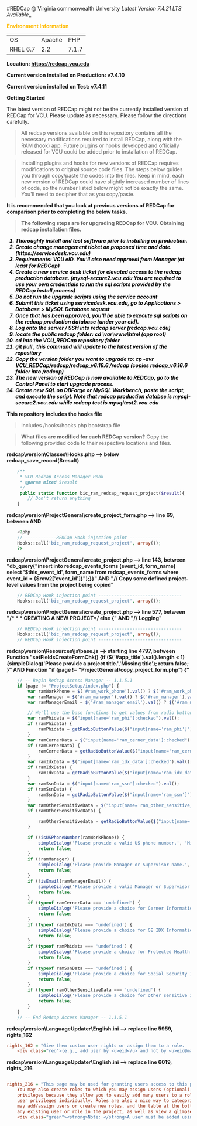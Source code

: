 #REDCap @ Virginia commonwealth University
__Latest_ Version 7.4.21 LTS Available__
<table>
    <thead><p style="font-weight:bold; color:#FFBA00">Environment Information</p></thead>
    <tr>
        <td>OS</td>
        <td>Apache</td>
        <td>PHP</td>
    </tr>
    <tr>
        <td>RHEL 6.7</td>
        <td>2.2</td>
        <td>7.1.7</td>
    </tr>
</table>

__Location: https://redcap.vcu.edu__

__Current version installed on Production: v7.4.10__

__Current version installed on Test: v7.4.11__

__Getting Started__

The latest version of REDCap might not be the currently installed version of REDCap for VCU. Please update as necessary.
Please follow the directions carefully. 

> All redcap versions available on this repository contains all the necessary modifications
required to install REDCap, along with the RAM (hook) app. Future plugins or hooks developed and officially released
for VCU could be added prior to installation of REDCap.

> Installing plugins and hooks for new versions of REDCap requires modifications to original source code files.
> The steps below guides you through copy/paste the codes into the files.
> Keep in mind, each new version of REDCap could have slightly increased number of lines of code, so the number listed below
> might not be exactly the same. You'll need to decipher that as you copy/paste.

__It is recommended that you look at previous versions of REDCap for comparison prior to completing the below tasks.__

> __The following steps are for upgrading REDCap for VCU.__
> __Obtaining redcap installation files.__
<ol style="color:#000000; font-style:oblique; font-weight:bold">
    <li>Thoroughly install and test software prior to installing on production.</li>
    <li>Create change management ticket on proposed time and date. (https://servicedesk.vcu.edu)</li>
    <li>Requirements: VCU eID. You'll also need approval from Manager (at least for REDCap)</li>
    <li>Create a new service desk ticket for elevated access to the redcap production database. (mysql-secure2.vcu.edu You are required to use your own credentials to run the sql scripts provided by the REDCap install process)</li>
    <li>Do not run the upgrade scripts using the service account</li>
    <li>Submit this ticket using servicedesk.vcu.edu, go to Applications > Database > MySQL Database request</li>
    <li>Once that has been approved, you'll be able to execute sql scripts on the redcap production database (under your eid).</li>
    <li>Log onto the server / SSH into redcap server (redcap.vcu.edu)</li>
    <li>locate the public redcap folder: cd \var\www\html (app root)</li>
    <li>cd into the VCU_REDCap repository folder</li>
    <li>git pull , this command will update to the latest version of the repository</li>
    <li>Copy the version folder you want to upgrade to: cp -avr VCU_REDCap/redcap/redcap_v6.16.6 /redcap (copies redcap_v6.16.6 folder into /redcap)</li>
    <li>The new version of REDCap is now available to REDCap, go to the Control Panel to start upgrade process.</li>
	<li>Create new SQL on DBForge or MySQL Workbench, paste the script, and execute the script. Note that redcap production databse is mysql-secure2.vcu.edu while redcap test is mysqltest2.vcu.edu
</ol>

__This repository includes the hooks file__
> Includes /hooks/hooks.php bootstrap file

>__What files are modified for each REDCap version?__
> Copy the following provided code to their respective locations and files.

__redcap\version\Classes\Hooks.php --> below redcap_save_record($result)__
```php
	/**
     * VCU Redcap Access Manager Hook
     * @param mixed $result
     */
	 public static function bic_ram_redcap_request_project($result){
        // Don't return anything
    }
```

__redcap\version\ProjectGeneral\create_project_form.php --> line 69, between <?php echo $lang["create_project_02"] ?></div></td></tr> AND <tr id="row_purpose" valign="top">__
```php
	<?php
	// ------------REDCap Hook injection point ------------
	Hooks::call('bic_ram_redcap_request_project', array());
	?>
```

__redcap\version\ProjectGeneral\create_project.php --> line 143, between "db_query("insert into redcap_events_forms (event_id, form_name) select '$this_event_id', form_name from redcap_events_forms where event_id = {$row2['event_id']}");}}" AND "// Copy some defined project-level values from the project being copied"__
```php
    // REDCap Hook injection point --------------------------------
    Hooks::call('bic_ram_redcap_request_project', array());

```
__redcap\version\ProjectGeneral\create_project.php --> line 577, between "/* * * CREATING A NEW PROJECT*/ else {" AND "// Logging"__
```php
    // REDCap Hook injection point --------------------------------
    Hooks::call('bic_ram_redcap_request_project', array());
    // REDCap Hook injection point --------------------------------
```
__redcap\version\Resources\js\base.js --> starting line 4797, between Function "setFieldsCreateFormChk() {if ($('#app_title').val().length < 1) {simpleDialog('Please provide a project title.','Missing title'); return false; }" AND Function "if (page != "ProjectGeneral/copy_project_form.php") {"__
```js
    // -- Begin Redcap Access Manager -- 1.1.5.1
	if (page != "ProjectSetup/index.php") {
	    var ramWorkPhone = $('#ram_work_phone').val() ? $('#ram_work_phone').val() : '';
	    var ramManager = $('#ram_manager').val() ? $('#ram_manager').val() : '';
	    var ramManagerEmail = $('#ram_manager_email').val() ? $('#ram_manager_email').val() : '';

	    // We'll use the base functions to get values from radio buttons
	    var ramPhidata = $("input[name='ram_phi']:checked").val();
	    if (ramPhidata) {
	        ramPhidata = getRadioButtonValue($("input[name='ram_phi']"));
	    }
	    var ramCernerData = $("input[name='ram_cerner_data']:checked").val();
	    if (ramCernerData) {
	        ramCernerData = getRadioButtonValue($("input[name='ram_cerner_data']"))
	    }
	    var ramIdxData = $("input[name='ram_idx_data']:checked").val();
	    if (ramIdxData) {
	        ramIdxData = getRadioButtonValue($("input[name='ram_idx_data']"));
	    }
	    var ramSsnData = $("input[name='ram_ssn']:checked").val();
	    if (ramSsnData) {
	        ramSsnData = getRadioButtonValue($("input[name='ram_ssn']"));
	    }
	    var ramOtherSensitiveData = $("input[name='ram_other_sensitive_data']:checked").val();
	    if (ramOtherSensitiveData) {

	        ramOtherSensitivedata = getRadioButtonValue($("input[name='ram_other_sensitive_data']"));
	    }

	    if (!isUSPhoneNumber(ramWorkPhone)) {
	        simpleDialog('Please provide a valid US phone number.', 'Missing Phone Number');
	        return false;
	    }
	    if (!ramManager) {
	        simpleDialog('Please provide Manager or Supervisor name.', 'Missing Manager Information');
	        return false;
	    }
	    if (!isEmail(ramManagerEmail)) {
	        simpleDialog('Please provide a valid Manager or Supervisor email.', 'Missing Manager\'s Email Information');
	        return false;
	    }
	    if (typeof ramCernerData === 'undefined') {
	        simpleDialog('Please provide a choice for Cerner Information.', 'Missing Cerner Information');
	        return false;
	    }
	    if (typeof ramIdxData === 'undefined') {
	        simpleDialog('Please provide a choice for GE IDX Information.', 'Missing IDX Information');
	        return false;
	    }
	    if (typeof ramPhidata === 'undefined') {
	        simpleDialog('Please provide a choice for Protected Health Information.', 'Missing PHI Information');
	        return false;
	    }
	    if (typeof ramSsnData === 'undefined') {
	        simpleDialog('Please provide a choice for Social Security Information.', 'Missing SSN Information');
	        return false;
	    }
	    if (typeof ramOtherSensitiveData === 'undefined') {
	        simpleDialog('Please provide a choice for other sensitive information.', 'Missing Other Sensitive Information');
	        return false;
	    }
	}
    // -- End Redcap Access Manager -- 1.1.5.1	
```

__redcap\version\LanguageUpdater\English.ini --> replace line 5959, rights_162__
```ini
rights_162 = "Give them custom user rights or assign them to a role.
	<div class="red">(e.g., add user by <u>eid</u> and not by <u>eid@mail.edu</u>)</div>"

```

__redcap\version\LanguageUpdater\English.ini --> replace line 6019, rights_216__
```ini

rights_216 = "This page may be used for granting users access to this project and for managing the user privileges of those users.
	You may also create roles to which you may assign users (optional). User roles are useful when you will have several users with the same
	privileges because they allow you to easily add many users to a role in a much faster manner than setting their
	user privileges individually. Roles are also a nice way to categorize users within a project. In the box below you
	may add/assign users or create new roles, and the table at the bottom allows you to make modifications to
	any existing user or role in the project, as well as view a glimpse of their user privileges.<br/>
	<div class="green"><strong>Note: </strong>A user must be added using eID username.  Adding a user by email address will not work.</div>"


```

